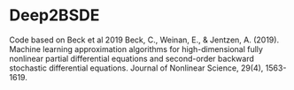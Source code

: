 # Deep2BSDE
Code based on Beck et al 2019
Beck, C., Weinan, E., & Jentzen, A. (2019). Machine learning approximation algorithms for high-dimensional fully nonlinear partial differential equations and second-order backward stochastic differential equations. Journal of Nonlinear Science, 29(4), 1563-1619.
